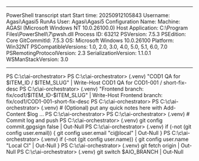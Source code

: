 **********************
PowerShell transcript start
Start time: 20250912105843
Username: Agasi\Agasi5
RunAs User: Agasi\Agasi5
Configuration Name: 
Machine: AGASI (Microsoft Windows NT 10.0.26100.0)
Host Application: C:\Program Files\PowerShell\7\pwsh.dll
Process ID: 63212
PSVersion: 7.5.3
PSEdition: Core
GitCommitId: 7.5.3
OS: Microsoft Windows 10.0.26100
Platform: Win32NT
PSCompatibleVersions: 1.0, 2.0, 3.0, 4.0, 5.0, 5.1, 6.0, 7.0
PSRemotingProtocolVersion: 2.3
SerializationVersion: 1.1.0.1
WSManStackVersion: 3.0
**********************
PS C:\c\ai-orchestrator>
PS C:\c\ai-orchestrator>
(.venv) "COD1 QA for $ITEM_ID / $ITEM_SLUG" | Write-Host
COD1 QA for COD1-001 / short-fix-desc
PS C:\c\ai-orchestrator>
(.venv) "Frontend branch: fix/cod1/$ITEM_ID-$ITEM_SLUG" | Write-Host
Frontend branch: fix/cod1/COD1-001-short-fix-desc
PS C:\c\ai-orchestrator>
PS C:\c\ai-orchestrator>
(.venv) # (Optional) put any quick notes here with Add-Content $log ...
PS C:\c\ai-orchestrator>
PS C:\c\ai-orchestrator>
(.venv) # Commit log and push
PS C:\c\ai-orchestrator>
(.venv) git config commit.gpgsign false | Out-Null
PS C:\c\ai-orchestrator>
(.venv) if (-not (git config user.email)) { git config user.email "ci@local" | Out-Null }
PS C:\c\ai-orchestrator>
(.venv) if (-not (git config user.name))  { git config user.name  "Local CI" | Out-Null }
PS C:\c\ai-orchestrator>
(.venv) git fetch origin | Out-Null
PS C:\c\ai-orchestrator>
(.venv) git switch $AIO_BRANCH | Out-Null

